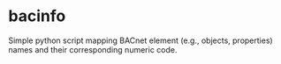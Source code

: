 # bacinfo
Simple python script mapping BACnet element (e.g., objects, properties) names and their corresponding numeric code.
